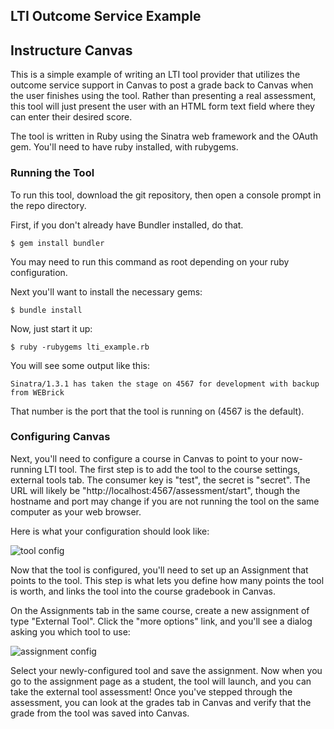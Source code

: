 LTI Outcome Service Example
---------------------------

## Instructure Canvas

This is a simple example of writing an LTI tool provider that utilizes
the outcome service support in Canvas to post a grade back to Canvas
when the user finishes using the tool. Rather than presenting a real
assessment, this tool will just present the user with an HTML form text
field where they can enter their desired score.

The tool is written in Ruby using the Sinatra web framework and the
OAuth gem. You'll need to have ruby installed, with rubygems.

### Running the Tool

To run this tool, download the git repository, then open a console
prompt in the repo directory.

First, if you don't already have Bundler installed, do that.

    $ gem install bundler

You may need to run this command as root depending on your ruby
configuration.

Next you'll want to install the necessary gems:

    $ bundle install

Now, just start it up:

    $ ruby -rubygems lti_example.rb

You will see some output like this:

    Sinatra/1.3.1 has taken the stage on 4567 for development with backup from WEBrick

That number is the port that the tool is running on (4567 is the default).

### Configuring Canvas

Next, you'll need to configure a course in Canvas to point to your
now-running LTI tool. The first step is to add the tool to the course
settings, external tools tab. The consumer key is "test", the secret is
"secret". The URL will likely be
"http://localhost:4567/assessment/start", though the hostname and port
may change if you are not running the tool on the same computer as your
web browser.

Here is what your configuration should look like:

![tool config](/codekitchen/lti_outcomes_example/raw/master/tool_config.png)

Now that the tool is configured, you'll need to set up an Assignment
that points to the tool. This step is what lets you define how many
points the tool is worth, and links the tool into the course gradebook
in Canvas.

On the Assignments tab in the same course, create a new assignment of
type "External Tool". Click the "more options" link, and you'll see a
dialog asking you which tool to use:

![assignment config](/codekitchen/lti_outcomes_example/raw/master/assignment_config.png)

Select your newly-configured tool and save the assignment. Now when you
go to the assignment page as a student, the tool will launch, and you
can take the external tool assessment! Once you've stepped through the
assessment, you can look at the grades tab in Canvas and verify that the
grade from the tool was saved into Canvas.
